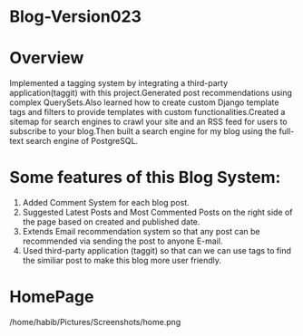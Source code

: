 # Blog-Version023

# Overview
Implemented a tagging system by integrating a third-party application(taggit) with this
project.Generated post recommendations using complex QuerySets.Also learned how to
create custom Django template tags and filters to provide templates with custom functionalities.Created a sitemap for search engines to crawl your site and an RSS feed for users to subscribe to
your blog.Then built a search engine for my blog using the full-text search engine of PostgreSQL.

# Some features of this Blog System:
1. Added Comment System for each blog post.
2. Suggested Latest Posts and Most Commented Posts on the right side of the page based on created and published date.
3. Extends Email recommendation system so that any post can be recommended via sending the post to anyone E-mail.
4. Used third-party application (taggit) so that can we can use tags to find the similiar post to make this blog more user friendly.


# HomePage

/home/habib/Pictures/Screenshots/home.png
